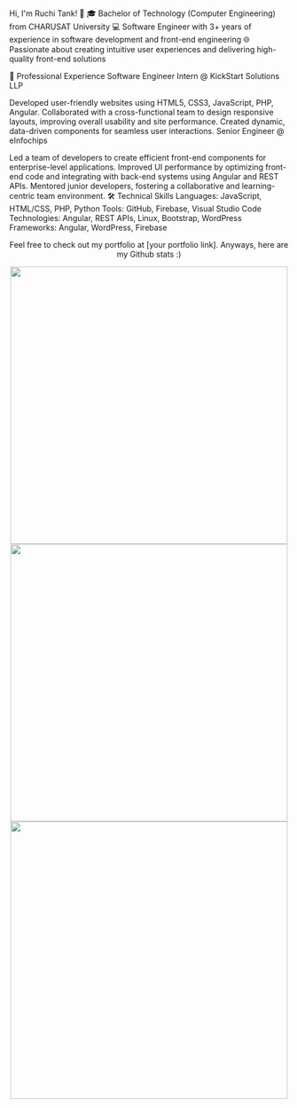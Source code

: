 Hi, I'm Ruchi Tank! 👋
🎓 Bachelor of Technology (Computer Engineering) from CHARUSAT University
💻 Software Engineer with 3+ years of experience in software development and front-end engineering
🌐 Passionate about creating intuitive user experiences and delivering high-quality front-end solutions

💼 Professional Experience
Software Engineer Intern @ KickStart Solutions LLP

Developed user-friendly websites using HTML5, CSS3, JavaScript, PHP, Angular.
Collaborated with a cross-functional team to design responsive layouts, improving overall usability and site performance.
Created dynamic, data-driven components for seamless user interactions.
Senior Engineer @ eInfochips

Led a team of developers to create efficient front-end components for enterprise-level applications.
Improved UI performance by optimizing front-end code and integrating with back-end systems using Angular and REST APIs.
Mentored junior developers, fostering a collaborative and learning-centric team environment.
🛠️ Technical Skills
Languages: JavaScript, HTML/CSS, PHP, Python
Tools: GitHub, Firebase, Visual Studio Code
Technologies: Angular, REST APIs, Linux, Bootstrap, WordPress
Frameworks: Angular, WordPress, Firebase

<p align="center">Feel free to check out my portfolio at [your portfolio link]. Anyways, here are my Github stats :)</p> <div align="center" valign="center"> <img src="https://github-readme-stats.vercel.app/api?username=RuchiTank&count_private=true&theme=tokyonight&hide=prs&hide_border=true" width="500" /> <img src="https://github-readme-streak-stats.herokuapp.com/?user=RuchiTank&theme=tokyonight&hide_border=true" width="500"/> <img src="https://github-readme-stats.vercel.app/api/top-langs/?username=RuchiTank&layout=compact&theme=tokyonight&hide_border=true" width="500" /> </div>
